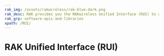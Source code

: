 ```yaml
---
rak_img: /assets/rakwireless/rak-blue-dark.png
rak_desc: RAK provides you the RAKwireless Unified Interface (RUI) to aid you in customizing the firmware and extending the functionalities of the RAK device. 
rak_grp: software-apis-and-libraries
xpath: /RUI/
---
```


# RAK Unified Interface (RUI)
